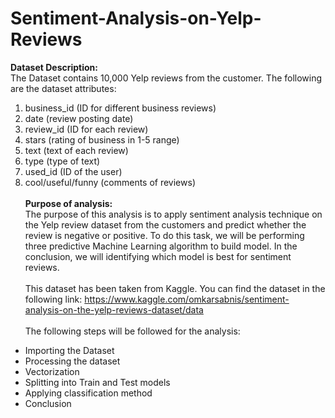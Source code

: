 # Sentiment-Analysis-on-Yelp-Reviews

<strong>Dataset Description:</strong></br>
The Dataset contains 10,000 Yelp reviews from the customer. The following are the dataset attributes:</br>
1. business_id (ID for different business reviews)</br>
2. date (review posting date)</br>
3. review_id (ID for each review)</br>
4. stars (rating of business in 1-5 range)</br>
5. text (text of each review)</br>
6. type (type of text)</br>
7. used_id (ID of the user)</br>
8. cool/useful/funny (comments of reviews)</br></br>
<strong>Purpose of analysis:</strong></br>
The purpose of this analysis is to apply sentiment analysis technique on the Yelp review dataset from the customers and predict whether the review is negative or positive. To do this task, we will be performing three predictive Machine Learning algorithm to build model. In the conclusion, we will identifying which model is best for sentiment reviews.</br></br>
This dataset has been taken from Kaggle. You can find the dataset in the following link: https://www.kaggle.com/omkarsabnis/sentiment-analysis-on-the-yelp-reviews-dataset/data </br></br>
The following steps will be followed for the analysis:</br>
* Importing the Dataset</br>
* Processing the dataset</br>
* Vectorization</br>
* Splitting into Train and Test models</br>
* Applying classification method</br>
* Conclusion</br>
